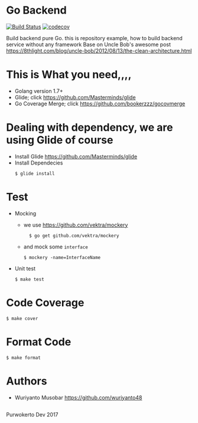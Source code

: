 # Go Backend

[![Build Status](https://travis-ci.org/purwokertodev/go-backend.svg?branch=master)](https://travis-ci.org/purwokertodev/go-backend)
[![codecov](https://codecov.io/gh/purwokertodev/go-backend/branch/master/graph/badge.svg)](https://codecov.io/gh/purwokertodev/go-backend)

Build backend pure Go. this is repository example, how to build backend service without any framework
Base on Uncle Bob's awesome post https://8thlight.com/blog/uncle-bob/2012/08/13/the-clean-architecture.html

# This is What you need,,,,

  - Golang version 1.7+
  - Glide; click https://github.com/Masterminds/glide
  - Go Coverage Merge; click https://github.com/bookerzzz/gocovmerge

# Dealing with dependency, we are using Glide of course

  - Install Glide https://github.com/Masterminds/glide
  - Install Dependecies
    ```shell
    $ glide install
    ```
# Test

  - Mocking
    - we use https://github.com/vektra/mockery
      ```shell
        $ go get github.com/vektra/mockery
      ```
    - and mock some `interface`
      ```shell
      $ mockery -name=InterfaceName
      ```

  - Unit test
    ```shell
    $ make test
    ```
# Code Coverage

  ```shell
  $ make cover
  ```

# Format Code
  ```shell
  $ make format
  ```

# Authors
  - Wuriyanto Musobar https://github.com/wuriyanto48

##
Purwokerto Dev 2017
